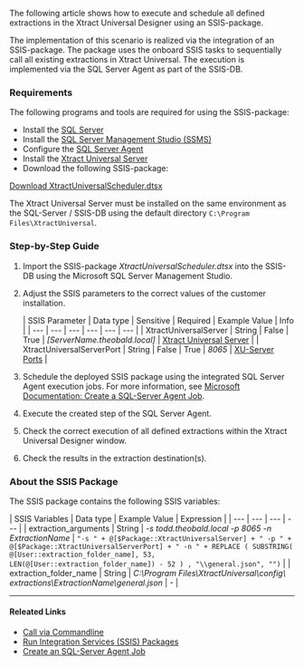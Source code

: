 The following article shows how to execute and schedule all defined extractions in the Xtract Universal Designer using an SSIS-package.

The implementation of this scenario is realized via the integration of an SSIS-package. The package uses the onboard SSIS tasks to sequentially call all existing extractions in Xtract Universal. The execution is implemented via the SQL Server Agent as part of the SSIS-DB.

### Requirements

The following programs and tools are required for using the SSIS-package:

- Install the [SQL Server](https://www.microsoft.com/en-us/sql-server/sql-server-downloads)
- Install the [SQL Server Management Studio (SSMS)](https://docs.microsoft.com/en-us/sql/ssms/download-sql-server-management-studio-ssms?view=sql-server-ver15)
- Configure the [SQL Server Agent](https://docs.microsoft.com/en-us/sql/ssms/agent/configure-sql-server-agent?view=sql-server-ver15)
- Install the [Xtract Universal Server](../../documentation/setup/installation/)
- Download the following SSIS-package:

[Download XtractUniversalScheduler.dtsx](../../assets/files/xu/XtractUniversalScheduler.dtsx)

The Xtract Universal Server must be installed on the same environment as the SQL-Server / SSIS-DB using the default directory `C:\Program Files\XtractUniversal`.

### Step-by-Step Guide

1. Import the SSIS-package *XtractUniversalScheduler.dtsx* into the SSIS-DB using the Microsoft SQL Server Management Studio.

1. Adjust the SSIS parameters to the correct values of the customer installation.

   | SSIS Parameter | Data type | Sensitive | Required | Example Value | Info | | --- | --- | --- | --- | --- | --- | | XtractUniversalServer | String | False | True | *[ServerName.theobald.local]* | [Xtract Universal Server](../../documentation/designer/) | | XtractUniversalServerPort | String | False | True | *8065* | [XU-Server Ports](../../documentation/server/#ports) |

1. Schedule the deployed SSIS package using the integrated SQL Server Agent execution jobs. For more information, see [Microsoft Documentation: Create a SQL-Server Agent Job](https://docs.microsoft.com/en-us/sql/ssms/agent/create-a-job?view=sql-server-ver15).

1. Execute the created step of the SQL Server Agent.

1. Check the correct execution of all defined extractions within the Xtract Universal Designer window.

1. Check the results in the extraction destination(s).

### About the SSIS Package

The SSIS package contains the following SSIS variables:

| SSIS Variables | Data type | Example Value | Expression | | --- | --- | --- | --- | | extraction_arguments | String | *-s todd.theobald.local -p 8065 -n ExtractionName* | `"-s " + @[$Package::XtractUniversalServer] + " -p " + @[$Package::XtractUniversalServerPort] + " -n " + REPLACE ( SUBSTRING( @[User::extraction_folder_name], 53, LEN(@[User::extraction_folder_name]) - 52 ) , "\\general.json", "")` | | extraction_folder_name | String | *C:\\Program Files\\XtractUniversal\\config\\ extractions\\ExtractionName\\general.json* | - |

______________________________________________________________________

#### Releated Links

- [Call via Commandline](../../documentation/execute-and-automate/call-via-commandline/)
- [Run Integration Services (SSIS) Packages](https://docs.microsoft.com/en-us/sql/integration-services/packages/run-integration-services-ssis-packages?view=sql-server-ver15)
- [Create an SQL-Server Agent Job](https://docs.microsoft.com/en-us/sql/ssms/agent/create-a-job?view=sql-server-ver15)
